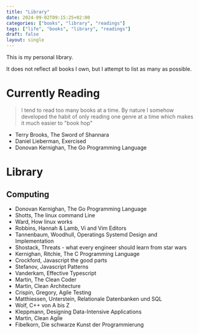 ```yaml
---
title: "Library"
date: 2024-09-02T09:15:25+02:00
categories: ["books", "library", "readings"]
tags: ["life", "books", "library", "readings"]
draft: false
layout: single
---
```


This is my personal library.

It does not reflect all books I own, but I attempt to list as many as possible.

# Currently Reading

> I tend to read too many books at a time. By nature I somehow developed the habit of only reading one genre at a time which makes it much easier to "book hop"

- Terry Brooks, The Sword of Shannara
- Daniel Lieberman, Exercised
- Donovan Kernighan, The Go Programming Language

# Library

## Computing

- Donovan Kernighan, The Go Programming Language
- Shotts, The linux command Line
- Ward, How linux works
- Robbins, Hannah & Lamb, Vi and Vim Editors
- Tannenbaum, Woodhull, Operatings Systemd Design and Implementation
- Shostack, Threats - what every engineer should learn from star wars
- Kernighan, Ritchie, The C Programming Language
- Crockford, Javascript the good parts
- Stefanov, Javascript Patterns
- Vanderkam, Effective Typescript
- Martin, The Clean Coder
- Martin, Clean Architecture
- Crispin, Gregory, Agile Testing
- Matthiessen, Unterstein, Relationale Datenbanken und SQL
- Wolf, C++ von A bis Z
- Kleppmann, Designing Data-Intensive Applications
- Martin, Clean Agile
- Fibelkorn, Die schwarze Kunst der Programmierung
